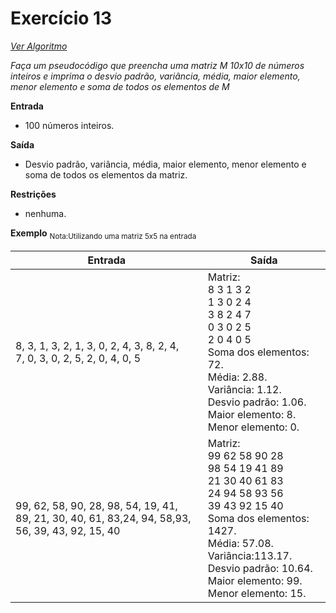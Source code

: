 # Exercício 13

[*Ver Algoritmo*](Algoritmo13.md)

 *Faça um pseudocódigo que preencha uma matriz M 10x10 de números
inteiros e imprima o desvio padrão, variância, média, maior elemento, menor elemento e soma de todos os elementos de M*

**Entrada**

- 100 números inteiros.

**Saída**

- Desvio padrão, variância, média, maior elemento, menor elemento e soma de todos
os elementos da matriz.

**Restrições**

- nenhuma.

**Exemplo**
<sub>Nota:Utilizando uma matriz 5x5 na entrada

| Entrada | Saída |
|-|-|
|8, 3, 1, 3, 2, 1, 3, 0, 2, 4, 3, 8, 2, 4,<BR>7, 0, 3, 0, 2, 5, 2, 0, 4, 0, 5|Matriz:<BR>8	3	1	3	2<BR>1	3	0	2	4<br>3	8	2	4	7<BR>0	3	0	2	5<BR>2	0	4	0	5<BR>Soma dos elementos: 72.<BR>Média: 2.88.<BR>Variância: 1.12.<BR>Desvio padrão: 1.06.<BR>Maior elemento: 8.<BR>Menor elemento: 0.|
|99, 62, 58, 90, 28, 98, 54, 19, 41,<BR>89, 21, 30, 40, 61, 83,24, 94, 58,93, 56, 39, 43, 92, 15, 40|Matriz:<BR>99 62 58 90 28<BR>98 54 19 41 89<BR>21 30 40 61 83<BR>24 94 58 93 56<BR>39 43 92 15 40<BR>Soma dos elementos: 1427.<BR>Média: 57.08.<BR>Variância:113.17.<BR>Desvio padrão: 10.64.<BR>Maior elemento: 99.<BR>Menor elemento: 15.|